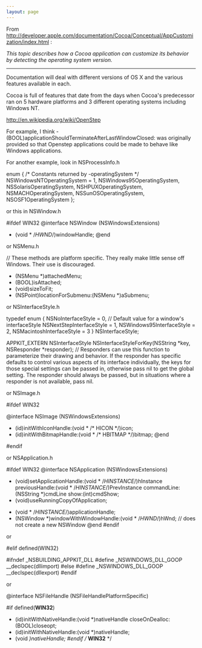 ```yaml
---
layout: page
---
```


From http://developer.apple.com/documentation/Cocoa/Conceptual/AppCustomization/index.html :

*This topic describes how a Cocoa application can customize its behavior by detecting the operating system version.*

----

Documentation will deal with different versions of OS X and the various features available in each.

Cocoa is full of features that date from the days when Cocoa's predecessor ran on 5 hardware platforms and 3 different operating systems including Windows NT.

http://en.wikipedia.org/wiki/OpenStep

For example, I think - (BOOL)applicationShouldTerminateAfterLastWindowClosed: was originally provided so that Openstep applications could be made to behave like Windows applications.

For another example, look in NSProcessInfo.h

    
enum {	/* Constants returned by -operatingSystem */
	NSWindowsNTOperatingSystem = 1,
	NSWindows95OperatingSystem,
	NSSolarisOperatingSystem,
	NSHPUXOperatingSystem,
	NSMACHOperatingSystem,
	NSSunOSOperatingSystem,
	NSOSF1OperatingSystem
};


or this in NSWindow.h

    
#ifdef WIN32
@interface NSWindow (NSWindowsExtensions)
- (void * /*HWND*/)windowHandle;
@end


or NSMenu.h

    
// These methods are platform specific.  They really make little sense off Windows.  Their use is discouraged.
- (NSMenu *)attachedMenu;
- (BOOL)isAttached;
- (void)sizeToFit;
- (NSPoint)locationForSubmenu:(NSMenu *)aSubmenu;


or NSInterfaceStyle.h

    
typedef enum {
    NSNoInterfaceStyle = 0,    // Default value for a window's interfaceStyle
    NSNextStepInterfaceStyle = 1, 
    NSWindows95InterfaceStyle = 2,
    NSMacintoshInterfaceStyle = 3
} NSInterfaceStyle;

APPKIT_EXTERN NSInterfaceStyle NSInterfaceStyleForKey(NSString *key, NSResponder *responder);
    // Responders can use this function to parameterize their drawing and behavior.  If the responder has specific defaults to control various aspects of its interface individually, the keys for those special settings can be passed in, otherwise pass nil to get the global setting.  The responder should always be passed, but in situations where a responder is not available, pass nil.


or NSImage.h

    
#ifdef WIN32

@interface NSImage (NSWindowsExtensions)
- (id)initWithIconHandle:(void * /* HICON */)icon;
- (id)initWithBitmapHandle:(void * /* HBITMAP */)bitmap;
@end

#endif



or NSApplication.h

    
#ifdef WIN32
@interface NSApplication (NSWindowsExtensions)
+ (void)setApplicationHandle:(void * /*HINSTANCE*/)hInstance previousHandle:(void * /*HINSTANCE*/)PrevInstance commandLine:(NSString *)cmdLine show:(int)cmdShow;
+ (void)useRunningCopyOfApplication;
- (void * /*HINSTANCE*/)applicationHandle;
- (NSWindow *)windowWithWindowHandle:(void * /*HWND*/)hWnd; // does not create a new NSWindow
@end
#endif


or

    
#elif defined(WIN32)

#ifndef _NSBUILDING_APPKIT_DLL
#define _NSWINDOWS_DLL_GOOP	__declspec(dllimport)
#else
#define _NSWINDOWS_DLL_GOOP	__declspec(dllexport)
#endif


or

    
@interface NSFileHandle (NSFileHandlePlatformSpecific)

#if defined(__WIN32__)
- (id)initWithNativeHandle:(void *)nativeHandle closeOnDealloc:(BOOL)closeopt;
- (id)initWithNativeHandle:(void *)nativeHandle;
- (void *)nativeHandle;
#endif	/* __WIN32__ */
